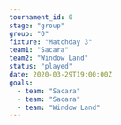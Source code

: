 ```yaml
---
tournament_id: 0
stage: "group"
group: "O"
fixture: "Matchday 3"
team1: "Sacara"
team2: "Window Land"
status: "played"
date: 2020-03-29T19:00:00Z
goals:
  - team: "Sacara"
  - team: "Sacara"
  - team: "Window Land"
---
```

